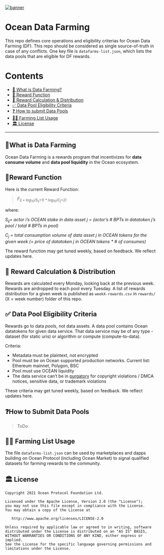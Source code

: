 [![banner](https://raw.githubusercontent.com/oceanprotocol/art/master/github/repo-banner%402x.png)](https://oceanprotocol.com)

# Ocean Data Farming

This repo defines core operations and eligibility criterias for Ocean Data Farming (DF). This repo should be considered as single source-of-truth in case of any conflicts. One key file is `datafarms-list.json`, which lists the data pools that are eligible for DF rewards.

# Contents

- [🌾 What is Data Farming?](#what-is-data-farming)
- [🤑 Reward Function](#reward-function)
- [🚜 Reward Calculation & Distribution](#rewards-calculation-&-Distribution)
- [✅ Data Pool Eligibility Criteria](#dataset-eligibility-criteria)
- [❓ How to submit Data Pools](#how-to-submit-datasets)
- [🧑‍🌾 Farming List Usage](#️farming-list-usage)
- [🏛 License](#license)

---

## 🌾What is Data Farming

Ocean Data Farming is a rewards program that incentivizes for **data consume volume** and **data pool liquidity** in the Ocean ecosystem.

## 🤑Reward Function

Here is the current Reward Function:

> *F<sub>ij = log<sub>10</sub>(S<sub>ij</sub>+1) * log<sub>10</sub>(C<sub>j</sub>+2)*    

where:  
   
*S<sub>ij</sub>= actor i’s OCEAN stake in data asset j = (actor’s # BPTs in datatoken j’s pool / total # BPTs in pool)*
   
*C<sub>j</sub> = total consumption volume of data asset j in OCEAN tokens for the given week (= price of datatoken j in OCEAN tokens *  # of consumes)*
 
The reward function may get tuned weekly, based on feedback. We reflect updates here.

## 🚜 Reward Calculation & Distribution

Rewards are calculated every Monday, looking back at the previous week. Rewards are airdropped to each pool every Tuesday. A list of rewards distribution for a given week is published as `weekX-rewards.csv` in `rewards/` (X = week number) folder of this repo.

## ✅ Data Pool Eligibility Criteria

Rewards go to data _pools_, not data assets. A data pool contains Ocean datatokens for given data service. That data service may be of any type - dataset (for static uris) or algorithm or compute (compute-to-data).
   
Criteria:
   
- Metadata must be plaintext, not encrypted
- Pool must be on Ocean supported production networks. Current list: Ethereum mainnet, Polygon, BSC
- Pool must use OCEAN liquidity
- The data service can’t be in [purgatory](https://github.com/oceanprotocol/list-purgatory/blob/main/policies/README.md) for copyright violations / DMCA notices, sensitive data, or trademark violations
   
These criteria may get tuned weekly, based on feedback. We reflect updates here.

## ❓How to Submit Data Pools

> ToDo

## 🧑‍🌾 Farming List Usage

The file `datafarms-list.json` can be used by marketplaces and dapps building on Ocean Protocol (including Ocean Market) to signal qualified datasets for farming rewards to the community.

## 🏛 License

```text
Copyright 2021 Ocean Protocol Foundation Ltd.

Licensed under the Apache License, Version 2.0 (the "License");
you may not use this file except in compliance with the License.
You may obtain a copy of the License at

   http://www.apache.org/licenses/LICENSE-2.0

Unless required by applicable law or agreed to in writing, software
distributed under the License is distributed on an "AS IS" BASIS,
WITHOUT WARRANTIES OR CONDITIONS OF ANY KIND, either express or implied.
See the License for the specific language governing permissions and
limitations under the License.
```
